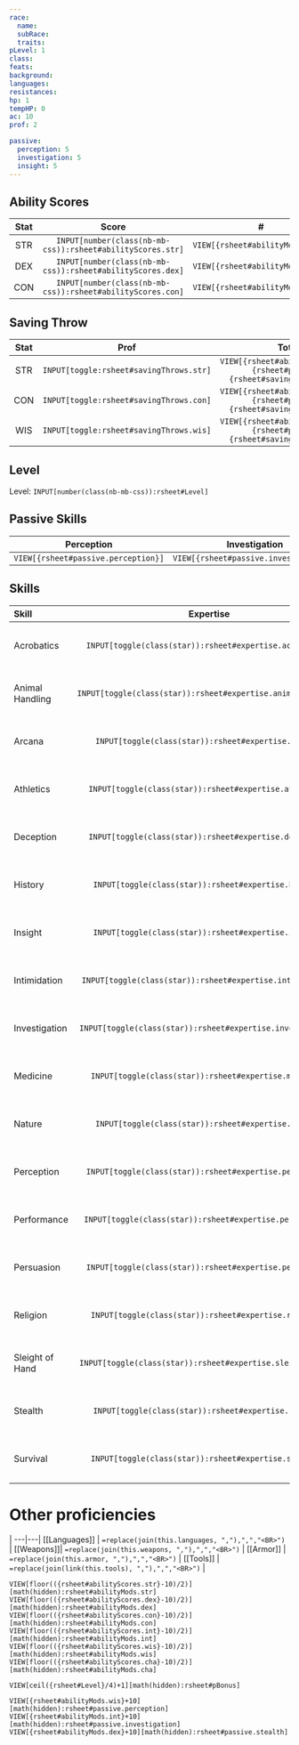 ```yaml
---
race:
  name: 
  subRace: 
  traits: 
pLevel: 1
class: 
feats: 
background: 
languages: 
resistances: 
hp: 1
tempHP: 0
ac: 10
prof: 2

passive:
  perception: 5
  investigation: 5
  insight: 5
---
```



## Ability Scores
| <nobr>Stat</nobr> | <nobr>Score</nobr> | <nobr>#</nobr> | <nobr>Stat</nobr> | <nobr>Score</nobr> | <nobr>#</nobr> |
| :---: | :---: | :---: | :---: | :---: | :---: |
| STR | `INPUT[number(class(nb-mb-css)):rsheet#abilityScores.str]` | `VIEW[{rsheet#abilityMods.str}]` | INT | `INPUT[number(class(nb-mb-css)):rsheet#abilityScores.int]` | `VIEW[{rsheet#abilityMods.int}]` |
| DEX | `INPUT[number(class(nb-mb-css)):rsheet#abilityScores.dex]` | `VIEW[{rsheet#abilityMods.dex}]` | WIS | `INPUT[number(class(nb-mb-css)):rsheet#abilityScores.wis]` | `VIEW[{rsheet#abilityMods.wis}]` |
| CON | `INPUT[number(class(nb-mb-css)):rsheet#abilityScores.con]` | `VIEW[{rsheet#abilityMods.con}]` | CHA | `INPUT[number(class(nb-mb-css)):rsheet#abilityScores.cha]` | `VIEW[{rsheet#abilityMods.cha}]` |
## Saving Throw
| <nobr>Stat</nobr> | <nobr>Prof</nobr> | <nobr>Total</nobr> | <nobr>Stat</nobr> | <nobr>Prof</nobr> | <nobr>Total</nobr> |
|:-----------------:|:-----------------:|:------------------:|:-----------------:|:-----------------:|:------------------:|
| STR  | `INPUT[toggle:rsheet#savingThrows.str]` | `VIEW[{rsheet#abilityMods.str}+{rsheet#pBonus}*{rsheet#savingThrows.str}]` | DEX  | `INPUT[toggle:rsheet#savingThrows.dex]` | `VIEW[{rsheet#abilityMods.dex}+{rsheet#pBonus}*{rsheet#savingThrows.dex}]` |
| CON  | `INPUT[toggle:rsheet#savingThrows.con]` | `VIEW[{rsheet#abilityMods.con}+{rsheet#pBonus}*{rsheet#savingThrows.con}]` | INT  | `INPUT[toggle:rsheet#savingThrows.int]` | `VIEW[{rsheet#abilityMods.int}+{rsheet#pBonus}*{rsheet#savingThrows.int}]` |
| WIS  | `INPUT[toggle:rsheet#savingThrows.wis]` | `VIEW[{rsheet#abilityMods.wis}+{rsheet#pBonus}*{rsheet#savingThrows.wis}]` | CHA  | `INPUT[toggle:rsheet#savingThrows.cha]` | `VIEW[{rsheet#abilityMods.cha}+{rsheet#pBonus}*{rsheet#savingThrows.cha}]` |

## Level
Level: `INPUT[number(class(nb-mb-css)):rsheet#Level]`

## Passive Skills
| Perception | Investigation | Stealth |
|:----------:|:-------------:|:-------:|
|`VIEW[{rsheet#passive.perception}]`|`VIEW[{rsheet#passive.investigation}]`           |`VIEW[{rsheet#passive.stealth}]`|
## Skills
| Skill             | Expertise                                                 | Proficiency                               | Total                                                             |
| :---------------- | :-------------------------------------------------------: | :---------------------------------------: | :----------------------------------------------------------------: |
| Acrobatics        | `INPUT[toggle(class(star)):rsheet#expertise.acrobatics]`   | `INPUT[toggle:rsheet#skills.acrobatics]`  | `VIEW[{rsheet#abilityMods.dex}+{rsheet#skills.acrobatics}*{rsheet#pBonus}+{rsheet#expertise.acrobatics}*{rsheet#pBonus}]`  |
| Animal Handling   | `INPUT[toggle(class(star)):rsheet#expertise.animalHandling]`| `INPUT[toggle:rsheet#skills.animalHandling]`| `VIEW[{rsheet#abilityMods.wis}+{rsheet#skills.animalHandling}*{rsheet#pBonus}+{rsheet#expertise.animalHandling}*{rsheet#pBonus}]`|
| Arcana            | `INPUT[toggle(class(star)):rsheet#expertise.arcana]`       | `INPUT[toggle:rsheet#skills.arcana]`     | `VIEW[{rsheet#abilityMods.int}+{rsheet#skills.arcana}*{rsheet#pBonus}+{rsheet#expertise.arcana}*{rsheet#pBonus}]`       |
| Athletics         | `INPUT[toggle(class(star)):rsheet#expertise.athletics]`    | `INPUT[toggle:rsheet#skills.athletics]`  | `VIEW[{rsheet#abilityMods.str}+{rsheet#skills.athletics}*{rsheet#pBonus}+{rsheet#expertise.athletics}*{rsheet#pBonus}]`    |
| Deception         | `INPUT[toggle(class(star)):rsheet#expertise.deception]`    | `INPUT[toggle:rsheet#skills.deception]`  | `VIEW[{rsheet#abilityMods.cha}+{rsheet#skills.deception}*{rsheet#pBonus}+{rsheet#expertise.deception}*{rsheet#pBonus}]`    |
| History           | `INPUT[toggle(class(star)):rsheet#expertise.history]`      | `INPUT[toggle:rsheet#skills.history]`    | `VIEW[{rsheet#abilityMods.int}+{rsheet#skills.history}*{rsheet#pBonus}+{rsheet#expertise.history}*{rsheet#pBonus}]`      |
| Insight           | `INPUT[toggle(class(star)):rsheet#expertise.insight]`      | `INPUT[toggle:rsheet#skills.insight]`    | `VIEW[{rsheet#abilityMods.wis}+{rsheet#skills.insight}*{rsheet#pBonus}+{rsheet#expertise.insight}*{rsheet#pBonus}]`      |
| Intimidation      | `INPUT[toggle(class(star)):rsheet#expertise.intimidation]` | `INPUT[toggle:rsheet#skills.intimidation]`| `VIEW[{rsheet#abilityMods.cha}+{rsheet#skills.intimidation}*{rsheet#pBonus}+{rsheet#expertise.intimidation}*{rsheet#pBonus}]` |
| Investigation     | `INPUT[toggle(class(star)):rsheet#expertise.investigation]`| `INPUT[toggle:rsheet#skills.investigation]`| `VIEW[{rsheet#abilityMods.int}+{rsheet#skills.investigation}*{rsheet#pBonus}+{rsheet#expertise.investigation}*{rsheet#pBonus}]`|
| Medicine          | `INPUT[toggle(class(star)):rsheet#expertise.medicine]`     | `INPUT[toggle:rsheet#skills.medicine]`   | `VIEW[{rsheet#abilityMods.wis}+{rsheet#skills.medicine}*{rsheet#pBonus}+{rsheet#expertise.medicine}*{rsheet#pBonus}]`     |
| Nature            | `INPUT[toggle(class(star)):rsheet#expertise.nature]`       | `INPUT[toggle:rsheet#skills.nature]`     | `VIEW[{rsheet#abilityMods.int}+{rsheet#skills.nature}*{rsheet#pBonus}+{rsheet#expertise.nature}*{rsheet#pBonus}]`       |
| Perception        | `INPUT[toggle(class(star)):rsheet#expertise.perception]`   | `INPUT[toggle:rsheet#skills.perception]` | `VIEW[{rsheet#abilityMods.wis}+{rsheet#skills.perception}*{rsheet#pBonus}+{rsheet#expertise.perception}*{rsheet#pBonus}]`   |
| Performance       | `INPUT[toggle(class(star)):rsheet#expertise.performance]`  | `INPUT[toggle:rsheet#skills.performance]`| `VIEW[{rsheet#abilityMods.cha}+{rsheet#skills.performance}*{rsheet#pBonus}+{rsheet#expertise.performance}*{rsheet#pBonus}]`  |
| Persuasion        | `INPUT[toggle(class(star)):rsheet#expertise.persuasion]`   | `INPUT[toggle:rsheet#skills.persuasion]` | `VIEW[{rsheet#abilityMods.cha}+{rsheet#skills.persuasion}*{rsheet#pBonus}+{rsheet#expertise.persuasion}*{rsheet#pBonus}]`   |
| Religion          | `INPUT[toggle(class(star)):rsheet#expertise.religion]`     | `INPUT[toggle:rsheet#skills.religion]`   | `VIEW[{rsheet#abilityMods.int}+{rsheet#skills.religion}*{rsheet#pBonus}+{rsheet#expertise.religion}*{rsheet#pBonus}]`     |
| Sleight of Hand   | `INPUT[toggle(class(star)):rsheet#expertise.sleightOfHand]`| `INPUT[toggle:rsheet#skills.sleightOfHand]`| `VIEW[{rsheet#abilityMods.dex}+{rsheet#skills.sleightOfHand}*{rsheet#pBonus}+{rsheet#expertise.sleightOfHand}*{rsheet#pBonus}]`|
| Stealth           | `INPUT[toggle(class(star)):rsheet#expertise.stealth]`      | `INPUT[toggle:rsheet#skills.stealth]`    | `VIEW[{rsheet#abilityMods.dex}+{rsheet#skills.stealth}*{rsheet#pBonus}+{rsheet#expertise.stealth}*{rsheet#pBonus}]`      |
| Survival          | `INPUT[toggle(class(star)):rsheet#expertise.survival]`     | `INPUT[toggle:rsheet#skills.survival]`   | `VIEW[{rsheet#abilityMods.wis}+{rsheet#skills.survival}*{rsheet#pBonus}+{rsheet#expertise.survival}*{rsheet#pBonus}]`     |


# Other proficiencies 
 |
 ---|---|
[[Languages]] | `=replace(join(this.languages, ","),",","<BR>")` |
[[Weapons]]| `=replace(join(this.weapons, ","),",","<BR>")` |
[[Armor]] | `=replace(join(this.armor, ","),",","<BR>")` |
[[Tools]] | `=replace(join(link(this.tools), ","),",","<BR>")` |







`VIEW[floor(({rsheet#abilityScores.str}-10)/2)][math(hidden):rsheet#abilityMods.str]`
`VIEW[floor(({rsheet#abilityScores.dex}-10)/2)][math(hidden):rsheet#abilityMods.dex]`
`VIEW[floor(({rsheet#abilityScores.con}-10)/2)][math(hidden):rsheet#abilityMods.con]`
`VIEW[floor(({rsheet#abilityScores.int}-10)/2)][math(hidden):rsheet#abilityMods.int]`
`VIEW[floor(({rsheet#abilityScores.wis}-10)/2)][math(hidden):rsheet#abilityMods.wis]`
`VIEW[floor(({rsheet#abilityScores.cha}-10)/2)][math(hidden):rsheet#abilityMods.cha]`

`VIEW[ceil({rsheet#Level}/4)+1][math(hidden):rsheet#pBonus]`

`VIEW[{rsheet#abilityMods.wis}+10][math(hidden):rsheet#passive.perception]`
`VIEW[{rsheet#abilityMods.int}+10][math(hidden):rsheet#passive.investigation]`
`VIEW[{rsheet#abilityMods.dex}+10][math(hidden):rsheet#passive.stealth]`







